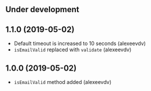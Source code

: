 Under development
-----------------

1.1.0 (2019-05-02)
-----------------
- Default timeout is increased to 10 seconds (alexeevdv)
- `isEmailValid` replaced with `validate` (alexeevdv)

1.0.0 (2019-05-02)
-----------------
- `isEmailValid` method added (alexeevdv)
